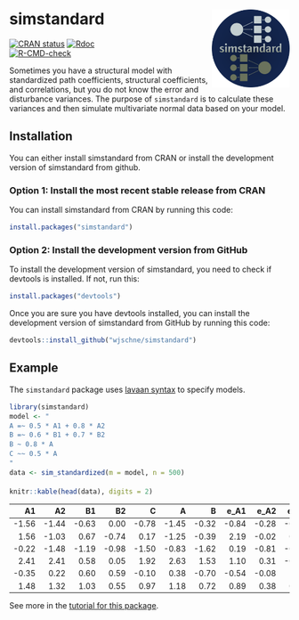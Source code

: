 
<!-- README.md is generated from README.Rmd. Please edit that file -->

# simstandard <img src="man/figures/logo.png" align="right" height="140/"/>

<!-- badges: start -->

[![CRAN
status](https://www.r-pkg.org/badges/version/simstandard)](https://cran.r-project.org/package=simstandard)
[![Rdoc](https://www.rdocumentation.org/badges/version/simstandard)](https://www.rdocumentation.org/packages/simstandard)  
[![R-CMD-check](https://github.com/wjschne/simstandard/workflows/R-CMD-check/badge.svg)](https://github.com/wjschne/simstandard/actions)
<!-- badges: end -->

Sometimes you have a structural model with standardized path
coefficients, structural coefficients, and correlations, but you do not
know the error and disturbance variances. The purpose of `simstandard`
is to calculate these variances and then simulate multivariate normal
data based on your model.

## Installation

You can either install simstandard from CRAN or install the development
version of simstandard from github.

### Option 1: Install the most recent stable release from CRAN

You can install simstandard from CRAN by running this code:

``` r
install.packages("simstandard")
```

### Option 2: Install the development version from GitHub

To install the development version of simstandard, you need to check if
devtools is installed. If not, run this:

``` r
install.packages("devtools")
```

Once you are sure you have devtools installed, you can install the
development version of simstandard from GitHub by running this code:

``` r
devtools::install_github("wjschne/simstandard")
```

## Example

The `simstandard` package uses [lavaan
syntax](https://lavaan.ugent.be/tutorial/syntax1.html) to specify
models.

``` r
library(simstandard)
model <- "
A =~ 0.5 * A1 + 0.8 * A2
B =~ 0.6 * B1 + 0.7 * B2
B ~ 0.8 * A
C ~~ 0.5 * A
"
data <- sim_standardized(m = model, n = 500)

knitr::kable(head(data), digits = 2)
```

|     A1 |     A2 |     B1 |     B2 |      C |      A |      B |  e\_A1 |  e\_A2 |  e\_B1 |  e\_B2 |   d\_B |
| -----: | -----: | -----: | -----: | -----: | -----: | -----: | -----: | -----: | -----: | -----: | -----: |
| \-1.56 | \-1.44 | \-0.63 |   0.00 | \-0.78 | \-1.45 | \-0.32 | \-0.84 | \-0.28 | \-0.44 |   0.22 |   0.84 |
|   1.56 | \-1.03 |   0.67 | \-0.74 |   0.17 | \-1.25 | \-0.39 |   2.19 | \-0.02 |   0.91 | \-0.46 |   0.61 |
| \-0.22 | \-1.48 | \-1.19 | \-0.98 | \-1.50 | \-0.83 | \-1.62 |   0.19 | \-0.81 | \-0.22 |   0.15 | \-0.95 |
|   2.41 |   2.41 |   0.58 |   0.05 |   1.92 |   2.63 |   1.53 |   1.10 |   0.31 | \-0.34 | \-1.03 | \-0.57 |
| \-0.35 |   0.22 |   0.60 |   0.59 | \-0.10 |   0.38 | \-0.70 | \-0.54 | \-0.08 |   1.02 |   1.08 | \-1.01 |
|   1.48 |   1.32 |   1.03 |   0.55 |   0.97 |   1.18 |   0.72 |   0.89 |   0.38 |   0.60 |   0.05 | \-0.22 |

See more in the [tutorial for this
package](https://wjschne.github.io/simstandard/articles/simstandard_tutorial.html).
